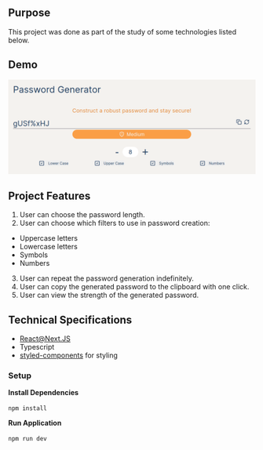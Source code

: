 ## Purpose

This project was done as part of the study of some technologies listed below.

## Demo

![./public/screenshot.png](./public/screenshot.png)


## Project Features
1. User can choose the password length.
2. User can choose which filters to use in password creation:
-  Uppercase letters
-  Lowercase letters
-  Symbols
-  Numbers
3. User can repeat the password generation indefinitely.
4. User can copy the generated password to the clipboard with one click.
5. User can view the strength of the generated password.

## Technical Specifications
* [React@Next.JS](https://nextjs.org)
* Typescript
* [styled-components](https://styled-components.com) for styling


### Setup

**Install Dependencies**

`npm install`

**Run Application**

`npm run dev`